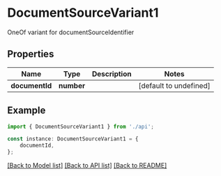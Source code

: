 # DocumentSourceVariant1

OneOf variant for documentSourceIdentifier

## Properties

Name | Type | Description | Notes
------------ | ------------- | ------------- | -------------
**documentId** | **number** |  | [default to undefined]

## Example

```typescript
import { DocumentSourceVariant1 } from './api';

const instance: DocumentSourceVariant1 = {
    documentId,
};
```

[[Back to Model list]](../README.md#documentation-for-models) [[Back to API list]](../README.md#documentation-for-api-endpoints) [[Back to README]](../README.md)
